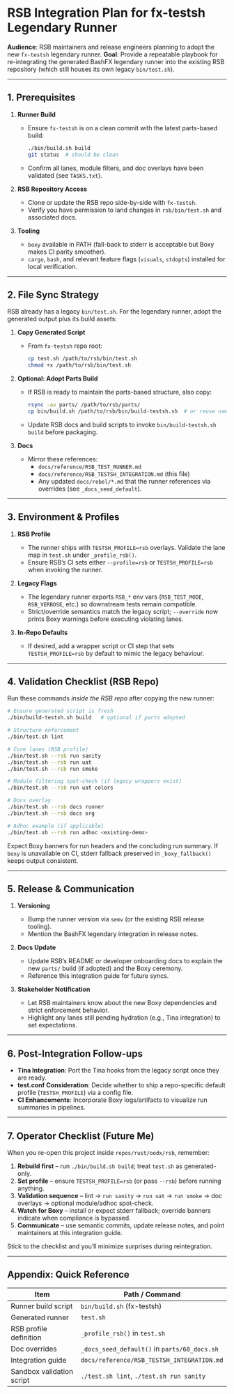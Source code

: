 # RSB Integration Plan for fx-testsh Legendary Runner

**Audience**: RSB maintainers and release engineers planning to adopt the new `fx-testsh` legendary runner.
**Goal**: Provide a repeatable playbook for re-integrating the generated BashFX legendary runner into the existing RSB repository (which still houses its own legacy `bin/test.sh`).

---

## 1. Prerequisites

1. **Runner Build**
   - Ensure `fx-testsh` is on a clean commit with the latest parts-based build:
     ```bash
     ./bin/build.sh build
     git status  # should be clean
     ```
   - Confirm all lanes, module filters, and doc overlays have been validated (see `TASKS.txt`).

2. **RSB Repository Access**
   - Clone or update the RSB repo side-by-side with `fx-testsh`.
   - Verify you have permission to land changes in `rsb/bin/test.sh` and associated docs.

3. **Tooling**
   - `boxy` available in PATH (fall-back to stderr is acceptable but Boxy makes CI parity smoother).
   - `cargo`, `bash`, and relevant feature flags (`visuals`, `stdopts`) installed for local verification.

---

## 2. File Sync Strategy

RSB already has a legacy `bin/test.sh`. For the legendary runner, adopt the generated output plus its build assets:

1. **Copy Generated Script**
   - From `fx-testsh` repo root:
     ```bash
     cp test.sh /path/to/rsb/bin/test.sh
     chmod +x /path/to/rsb/bin/test.sh
     ```

2. **Optional: Adopt Parts Build**
   - If RSB is ready to maintain the parts-based structure, also copy:
     ```bash
     rsync -av parts/ /path/to/rsb/parts/
     cp bin/build.sh /path/to/rsb/bin/build-testsh.sh  # or reuse naming conventions
     ```
   - Update RSB docs and build scripts to invoke `bin/build-testsh.sh build` before packaging.

3. **Docs**
   - Mirror these references:
     - `docs/reference/RSB_TEST_RUNNER.md`
     - `docs/reference/RSB_TESTSH_INTEGRATION.md` (this file)
     - Any updated `docs/rebel/*.md` that the runner references via overrides (see `_docs_seed_default`).

---

## 3. Environment & Profiles

1. **RSB Profile**
   - The runner ships with `TESTSH_PROFILE=rsb` overlays. Validate the lane map in `test.sh` under `_profile_rsb()`.
   - Ensure RSB’s CI sets either `--profile=rsb` or `TESTSH_PROFILE=rsb` when invoking the runner.

2. **Legacy Flags**
   - The legendary runner exports `RSB_*` env vars (`RSB_TEST_MODE`, `RSB_VERBOSE`, etc.) so downstream tests remain compatible.
   - Strict/override semantics match the legacy script; `--override` now prints Boxy warnings before executing violating lanes.

3. **In-Repo Defaults**
   - If desired, add a wrapper script or CI step that sets `TESTSH_PROFILE=rsb` by default to mimic the legacy behaviour.

---

## 4. Validation Checklist (RSB Repo)

Run these commands *inside the RSB repo* after copying the new runner:

```bash
# Ensure generated script is fresh
./bin/build-testsh.sh build   # optional if parts adopted

# Structure enforcement
./bin/test.sh lint

# Core lanes (RSB profile)
./bin/test.sh --rsb run sanity
./bin/test.sh --rsb run uat
./bin/test.sh --rsb run smoke

# Module filtering spot-check (if legacy wrappers exist)
./bin/test.sh --rsb run uat colors

# Docs overlay
./bin/test.sh --rsb docs runner
./bin/test.sh --rsb docs org

# Adhoc example (if applicable)
./bin/test.sh --rsb run adhoc <existing-demo>
```

Expect Boxy banners for run headers and the concluding run summary. If `boxy` is unavailable on CI, stderr fallback preserved in `_boxy_fallback()` keeps output consistent.

---

## 5. Release & Communication

1. **Versioning**
   - Bump the runner version via `semv` (or the existing RSB release tooling).
   - Mention the BashFX legendary integration in release notes.

2. **Docs Update**
   - Update RSB’s README or developer onboarding docs to explain the new `parts/` build (if adopted) and the Boxy ceremony.
   - Reference this integration guide for future syncs.

3. **Stakeholder Notification**
   - Let RSB maintainers know about the new Boxy dependencies and strict enforcement behavior.
   - Highlight any lanes still pending hydration (e.g., Tina integration) to set expectations.

---

## 6. Post-Integration Follow-ups

- **Tina Integration**: Port the Tina hooks from the legacy script once they are ready.
- **test.conf Consideration**: Decide whether to ship a repo-specific default profile (`TESTSH_PROFILE`) via a config file.
- **CI Enhancements**: Incorporate Boxy logs/artifacts to visualize run summaries in pipelines.

---

## 7. Operator Checklist (Future Me)

When you re-open this project inside `repos/rust/oodx/rsb`, remember:

1. **Rebuild first** – run `./bin/build.sh build`; treat `test.sh` as generated-only.
2. **Set profile** – ensure `TESTSH_PROFILE=rsb` (or pass `--rsb`) before running anything.
3. **Validation sequence** – lint → `run sanity` → `run uat` → `run smoke` → doc overlays → optional module/adhoc spot-check.
4. **Watch for Boxy** – install or expect stderr fallback; override banners indicate when compliance is bypassed.
5. **Communicate** – use semantic commits, update release notes, and point maintainers at this integration guide.

Stick to the checklist and you’ll minimize surprises during reintegration.

---

## Appendix: Quick Reference

| Item                        | Path / Command                                |
|-----------------------------|-----------------------------------------------|
| Runner build script         | `bin/build.sh` (fx-testsh)                    |
| Generated runner            | `test.sh`                                     |
| RSB profile definition      | `_profile_rsb()` in `test.sh`                 |
| Doc overrides               | `_docs_seed_default()` in `parts/60_docs.sh`  |
| Integration guide           | `docs/reference/RSB_TESTSH_INTEGRATION.md`    |
| Sandbox validation script   | `./test.sh lint`, `./test.sh run sanity`      |
